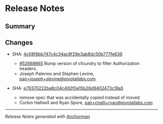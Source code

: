 # Release Notes

## Summary

## Changes

* SHA: [4c08f8bb747c4c34ac8f29e3ab8dc50b777fe636](git@github.com:cloudfoundr/commit/4c08f8bb747c4c34ac8f29e3ab8dc50b777fe636)
    * [#52668865](http://www.pivotaltracker.com/story/52668865) Bump version of cfoundry to filter Authorization headers.
    * Joseph Palermo and Stephen Levine, pair+joseph+slevine@pivotallabs.com


* SHA: [e79370222ba8c04c492f0e15b26d9402473c18a5](git@github.com:cloudfoundr/commit/e79370222ba8c04c492f0e15b26d9402473c18a5)
    * remove spec that was accidentally copied instead of moved
    * Corbin Halliwill and Ryan Spore, pair+challi+ryan@pivotallabs.com


------

_Release Notes generated with [Anchorman](http://github.com/infews/anchorman)_